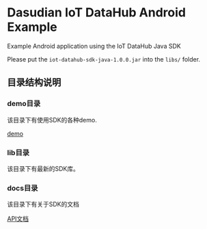 # Dasudian IoT DataHub Android Example

Example Android application using the IoT DataHub Java SDK

Please put the `iot-datahub-sdk-java-1.0.0.jar` into the `libs/` folder.

## 目录结构说明

### demo目录
该目录下有使用SDK的各种demo.

[demo](./demo/src/com/dasudian/iot_datahub_sdk_demo_android/MainActivity.java)

### lib目录
该目录下有最新的SDK库。

### docs目录
该目录下有关于SDK的文档

[API文档](./docs/API.md)
